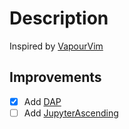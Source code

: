 # Description

Inspired by [VapourVim](https://github.com/cunialino/VapourNvim)

## Improvements

- [x] Add [DAP](https://github.com/mfussenegger/nvim-dap)
- [ ] Add [JupyterAscending](https://github.com/untitled-ai/jupyter_ascending.vim)
